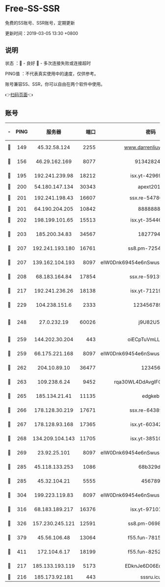 # Free-SS-SSR

免费的SS账号、SSR账号，定期更新

更新时间：2019-03-05 13:30 +0800

## 说明

状态     ：🙂 - 良好 🙁 - 多次连接失败或连接超时

PING值   ：不代表真实使用中的速度，仅供参考。

账号兼容SS、SSR，你可以自由在两个软件中使用。

👉[扫码页面](https://liesauer.github.io/free-ss-ssr.github.io/)👈

## 账号

|-|PING|服务器|端口|密码|加密方式|区域|
|:----:|:----:|:-----:|-----:|:----:|:----:|:----:|
|🙂|149|45.32.58.124|2255|www.darrenliuwei.com|aes-256-cfb|JP|
|🙂|156|46.29.162.169|8077|9134282479|aes-256-cfb|RU|
|🙂|195|192.241.239.98|18212|isx.yt-42969531|aes-256-cfb|US|
|🙂|200|54.180.147.134|30343|apext2019|chacha20|KR|
|🙂|201|192.241.198.43|16607|ssx.re-54780207|aes-256-cfb|US|
|🙂|201|64.190.204.205|10842|88888888|rc4-md5|US|
|🙂|202|198.199.101.65|15513|isx.yt-35446579|aes-256-cfb|US|
|🙂|203|185.200.34.83|34567|18277940|aes-256-cfb|US|
|🙂|207|192.241.193.180|16761|ss8.pm-72545882|aes-256-cfb|US|
|🙂|207|139.162.104.193|8097|eIW0Dnk69454e6nSwuspv9DmS201tQ0D|aes-256-cfb|JP|
|🙂|208|68.183.164.84|17854|ssx.re-59139311|aes-256-cfb|US|
|🙂|217|192.241.236.26|18138|isx.yt-71219423|aes-256-cfb|US|
|🙂|229|104.238.151.6|2333|12345678900|aes-256-cfb|JP|
|🙂|248|27.0.232.19|60026|j9U82U53|xchacha20-ietf-poly1305|HK|
|🙂|259|144.202.30.204|443|oiECpTuVmLLxk4Ts|aes-256-cfb|US|
|🙂|259|66.175.221.168|8097|eIW0Dnk69454e6nSwuspv9DmS201tQ0D|aes-256-cfb|US|
|🙂|262|204.10.89.10|36477|123456|aes-256-cfb|US|
|🙂|263|109.238.6.24|9452|rqa30WL4DdAvgIFG6Fs3znzTa|aes-256-cfb|FR|
|🙂|265|185.134.21.41|11135|edgkeb|aes-256-cfb|GB|
|🙂|266|178.128.30.219|17671|ssx.re-64389778|aes-256-cfb|SG|
|🙂|267|178.128.93.168|17365|isx.yt-60342023|aes-256-cfb|SG|
|🙂|268|134.209.104.143|11705|isx.yt-38510096|aes-256-cfb|SG|
|🙂|269|23.92.25.101|8097|eIW0Dnk69454e6nSwuspv9DmS201tQ0D|aes-256-cfb|US|
|🙂|285|45.118.133.253|1086|68b329da|aes-256-cfb|SG|
|🙂|285|45.32.104.21|5555|456789|aes-256-cfb|SG|
|🙂|304|199.223.119.83|8097|eIW0Dnk69454e6nSwuspv9DmS201tQ0D|aes-256-cfb|US|
|🙂|316|68.183.189.217|16376|isx.yt-97101614|aes-256-cfb|SG|
|🙂|326|157.230.245.121|12591|ss8.pm-06983018|aes-256-cfb|SG|
|🙂|379|45.56.106.48|13064|f55.fun-78155284|aes-256-cfb|US|
|🙂|411|172.104.6.17|18199|f55.fun-82524174|aes-256-cfb|US|
|🙂|217|185.133.193.119|5173|EDknJe6D06EoWDaw|aes-256-cfb|US|
|🙁|216|185.173.92.181|443|sssru.icu|rc4-md5|RU|
